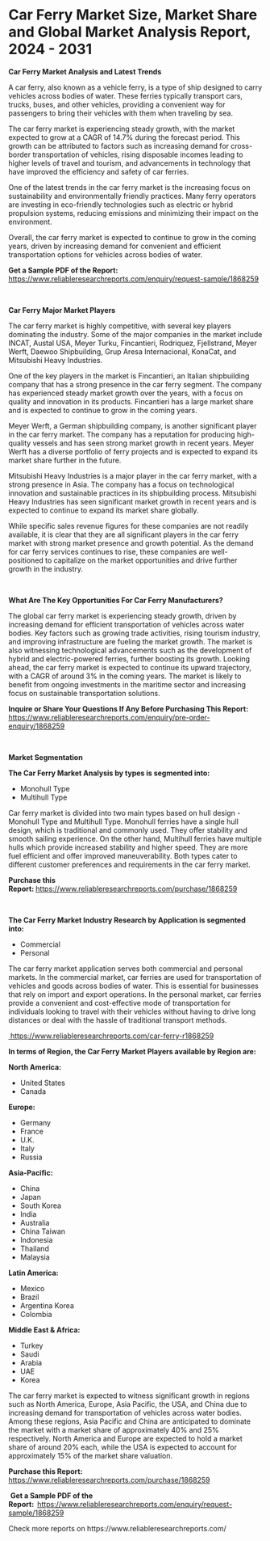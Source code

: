 <p><h1>Car Ferry Market Size, Market Share and Global Market Analysis Report, 2024 - 2031</h1></p><p><strong>Car Ferry Market Analysis and Latest Trends</strong></p>
<p><p>A car ferry, also known as a vehicle ferry, is a type of ship designed to carry vehicles across bodies of water. These ferries typically transport cars, trucks, buses, and other vehicles, providing a convenient way for passengers to bring their vehicles with them when traveling by sea.</p><p>The car ferry market is experiencing steady growth, with the market expected to grow at a CAGR of 14.7% during the forecast period. This growth can be attributed to factors such as increasing demand for cross-border transportation of vehicles, rising disposable incomes leading to higher levels of travel and tourism, and advancements in technology that have improved the efficiency and safety of car ferries.</p><p>One of the latest trends in the car ferry market is the increasing focus on sustainability and environmentally friendly practices. Many ferry operators are investing in eco-friendly technologies such as electric or hybrid propulsion systems, reducing emissions and minimizing their impact on the environment.</p><p>Overall, the car ferry market is expected to continue to grow in the coming years, driven by increasing demand for convenient and efficient transportation options for vehicles across bodies of water.</p></p>
<p><strong>Get a Sample PDF of the Report:&nbsp;</strong> <a href="https://www.reliableresearchreports.com/enquiry/request-sample/1868259">https://www.reliableresearchreports.com/enquiry/request-sample/1868259</a></p>
<p>&nbsp;</p>
<p><strong>Car Ferry Major Market Players</strong></p>
<p><p>The car ferry market is highly competitive, with several key players dominating the industry. Some of the major companies in the market include INCAT, Austal USA, Meyer Turku, Fincantieri, Rodriquez, Fjellstrand, Meyer Werft, Daewoo Shipbuilding, Grup Aresa Internacional, KonaCat, and Mitsubishi Heavy Industries.</p><p>One of the key players in the market is Fincantieri, an Italian shipbuilding company that has a strong presence in the car ferry segment. The company has experienced steady market growth over the years, with a focus on quality and innovation in its products. Fincantieri has a large market share and is expected to continue to grow in the coming years.</p><p>Meyer Werft, a German shipbuilding company, is another significant player in the car ferry market. The company has a reputation for producing high-quality vessels and has seen strong market growth in recent years. Meyer Werft has a diverse portfolio of ferry projects and is expected to expand its market share further in the future.</p><p>Mitsubishi Heavy Industries is a major player in the car ferry market, with a strong presence in Asia. The company has a focus on technological innovation and sustainable practices in its shipbuilding process. Mitsubishi Heavy Industries has seen significant market growth in recent years and is expected to continue to expand its market share globally.</p><p>While specific sales revenue figures for these companies are not readily available, it is clear that they are all significant players in the car ferry market with strong market presence and growth potential. As the demand for car ferry services continues to rise, these companies are well-positioned to capitalize on the market opportunities and drive further growth in the industry.</p></p>
<p>&nbsp;</p>
<p><strong>What Are The Key Opportunities For Car Ferry Manufacturers?</strong></p>
<p><p>The global car ferry market is experiencing steady growth, driven by increasing demand for efficient transportation of vehicles across water bodies. Key factors such as growing trade activities, rising tourism industry, and improving infrastructure are fueling the market growth. The market is also witnessing technological advancements such as the development of hybrid and electric-powered ferries, further boosting its growth. Looking ahead, the car ferry market is expected to continue its upward trajectory, with a CAGR of around 3% in the coming years. The market is likely to benefit from ongoing investments in the maritime sector and increasing focus on sustainable transportation solutions.</p></p>
<p><strong>Inquire or Share Your Questions If Any Before Purchasing This Report:</strong> <a href="https://www.reliableresearchreports.com/enquiry/pre-order-enquiry/1868259">https://www.reliableresearchreports.com/enquiry/pre-order-enquiry/1868259</a></p>
<p>&nbsp;</p>
<p><strong>Market Segmentation</strong></p>
<p><strong>The Car Ferry Market Analysis by types is segmented into:</strong></p>
<p><ul><li>Monohull Type</li><li>Multihull Type</li></ul></p>
<p><p>Car ferry market is divided into two main types based on hull design - Monohull Type and Multihull Type. Monohull ferries have a single hull design, which is traditional and commonly used. They offer stability and smooth sailing experience. On the other hand, Multihull ferries have multiple hulls which provide increased stability and higher speed. They are more fuel efficient and offer improved maneuverability. Both types cater to different customer preferences and requirements in the car ferry market.</p></p>
<p><strong>Purchase this Report:&nbsp;</strong><a href="https://www.reliableresearchreports.com/purchase/1868259">https://www.reliableresearchreports.com/purchase/1868259</a></p>
<p>&nbsp;</p>
<p><strong>The Car Ferry Market Industry Research by Application is segmented into:</strong></p>
<p><ul><li>Commercial</li><li>Personal</li></ul></p>
<p><p>The car ferry market application serves both commercial and personal markets. In the commercial market, car ferries are used for transportation of vehicles and goods across bodies of water. This is essential for businesses that rely on import and export operations. In the personal market, car ferries provide a convenient and cost-effective mode of transportation for individuals looking to travel with their vehicles without having to drive long distances or deal with the hassle of traditional transport methods.</p></p>
<p><a href="https://www.reliableresearchreports.com/car-ferry-r1868259">&nbsp;https://www.reliableresearchreports.com/car-ferry-r1868259</a></p>
<p><strong>In terms of Region, the Car Ferry Market Players available by Region are:</strong></p>
<p>
    <p> <strong> North America: </strong>
        <ul>
            <li>United States</li>
            <li>Canada</li>
        </ul>
        </p> 
    <p> <strong> Europe: </strong>
        <ul>
            <li>Germany</li>
            <li>France</li>
            <li>U.K.</li>
            <li>Italy</li>
            <li>Russia</li>
        </ul>
        </p> 
    <p> <strong> Asia-Pacific: </strong>
        <ul>
            <li>China</li>
            <li>Japan</li>
            <li>South Korea</li>
            <li>India</li>
            <li>Australia</li>
            <li>China Taiwan</li>
            <li>Indonesia</li>
            <li>Thailand</li>
            <li>Malaysia</li>
        </ul>
        </p> 
    <p> <strong> Latin America: </strong>
        <ul>
            <li>Mexico</li>
            <li>Brazil</li>
            <li>Argentina Korea</li>
            <li>Colombia</li>
        </ul>
        </p> 
    <p> <strong> Middle East & Africa: </strong>
        <ul>
            <li>Turkey</li>
            <li>Saudi</li>
            <li>Arabia</li>
            <li>UAE</li>
            <li>Korea</li>
        </ul>
    </p>
    </p>
<p><p>The car ferry market is expected to witness significant growth in regions such as North America, Europe, Asia Pacific, the USA, and China due to increasing demand for transportation of vehicles across water bodies. Among these regions, Asia Pacific and China are anticipated to dominate the market with a market share of approximately 40% and 25% respectively. North America and Europe are expected to hold a market share of around 20% each, while the USA is expected to account for approximately 15% of the market share valuation.</p></p>
<p><strong>Purchase this Report: </strong><a href="https://www.reliableresearchreports.com/purchase/1868259">https://www.reliableresearchreports.com/purchase/1868259</a></p>
<p>&nbsp;<strong>Get a Sample PDF of the Report:&nbsp;&nbsp;</strong><a href="https://www.reliableresearchreports.com/enquiry/request-sample/1868259">https://www.reliableresearchreports.com/enquiry/request-sample/1868259</a></p>
<p><strong></strong></p>
<p>Check more reports on https://www.reliableresearchreports.com/</p>